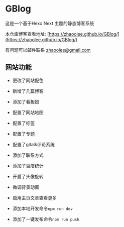 # GBlog

这是一个基于Hexo Next 主题的静态博客系统 

本仓库博客查看地址: [https://zhaoolee.github.io/GBlog/](https://zhaoolee.github.io/GBlog/)

有问题可以邮件联系 zhaoolee@gmail.com

## 网站功能

- 更改了网站配色

- 新增了几篇博客

- 添加了看板娘

- 配置了网站地图

- 配置了标签

- 配置了专题

- 配置了gitalk评论系统

- 添加了联系方式

- 添加了百度统计

- 开启了头像旋转

- 微调背景动画

- 启用主页文章查看更多

- 添加本地开发命令`npm run dev`

- 添加了一键发布命令`npm run push`




